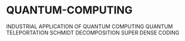 # QUANTUM-COMPUTING
INDUSTRIAL APPLICATION OF QUANTUM COMPUTING
QUANTUM TELEPORTATION
SCHMIDT DECOMPOSITION
SUPER DENSE CODING
